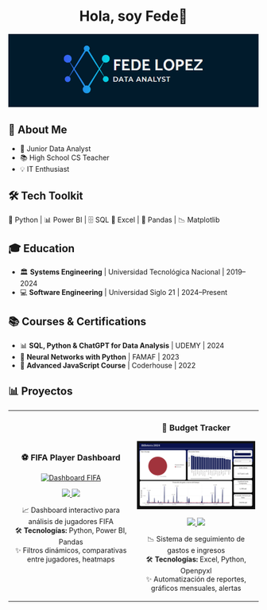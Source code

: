 <div align="center">
<h1 align="center">Hola, soy Fede👋</h1>
</div>

<p align="center">
  <img src="banner.png">
</p>

<div class="emoji-section">
        <h2>🌟 About Me</h2>
        <ul>
            <li class="highlight">🚀 Junior Data Analyst 
            <li class="highlight">📚 High School CS Teacher 
            <li class="highlight">💡 IT Enthusiast 
        </ul>
    </div>
   <div class="emoji-section" style="margin-top: 30px;">
    <h2>🛠️ Tech Toolkit</h2>
    <p>
        🐍 Python | 📊 Power BI | 🗄️ SQL  📑 Excel | 🐼 Pandas | 📉 Matplotlib
    </p>
</div>

<div class="emoji-section">
    <h2>🎓 Education</h2>
    <ul>
        <li>🏛️ <strong>Systems Engineering</strong> | Universidad Tecnológica Nacional | 2019–2024</li>
        <li>💻 <strong>Software Engineering</strong> | Universidad Siglo 21 | 2024–Present</li>
    </ul>
</div>

<div class="emoji-section" style="margin-top: 30px;">
    <h2>📚 Courses & Certifications</h2>
    <ul>
        <li>📊 <strong>SQL, Python & ChatGPT for Data Analysis</strong> | UDEMY | 2024</li>
        <li>🧠 <strong>Neural Networks with Python</strong> | FAMAF | 2023</li>
        <li>🚀 <strong>Advanced JavaScript Course</strong> | Coderhouse | 2022</li>
    </ul>
</div>


## 📊 Proyectos 
<table>
<tr>
<td width="50%">
<h3 align="center">⚽ FIFA Player Dashboard</h3>
<div align="center">
<a href="[Enlace-GitHub-FIFA]" target="_blank">
<img src="[URL-Imagen-FIFA]" width="400" alt="Dashboard FIFA">
</a>
<p>
<a href="[Enlace-GitHub-FIFA]" target="_blank">
<img src="https://img.shields.io/badge/CÓDIGO-ff9?style=for-the-badge&logo=github&logoColor=black">
</a>
<a href="[Enlace-Demo-FIFA]" target="_blank">
<img src="https://img.shields.io/badge/DEMO-green?style=for-the-badge&color=3fFD7f&logo=powerbi">
</a>
</p>
<p>📈 Dashboard interactivo para análisis de jugadores FIFA 
<br>🛠️ <strong>Tecnologías:</strong> Python, Power BI, Pandas
<br>✨ Filtros dinámicos, comparativas entre jugadores, heatmaps</p>
</div>                                                                                      
</td>

<td width="50%">
<h3 align="center">💸 Budget Tracker</h3>
<div align="center">                                       
<a href="[Enlace-GitHub-Presupuesto]" target="_blank">
<img src="Ejercicio Billetera 2024 (1).pdf" width="400" alt="Dashboard Presupuesto">
</a>
<p>
<a href="[Enlace-GitHub-Presupuesto]" target="_blank">
<img src="https://img.shields.io/badge/CÓDIGO-80ffaa?style=for-the-badge&logo=github&logoColor=black">
</a>
<a href="[Enlace-Demo-Presupuesto]" target="_blank">
<img src="https://img.shields.io/badge/REPORTE-blue?style=for-the-badge&color=4D91E6&logo=excel">
</a>
</p>
<p>📉 Sistema de seguimiento de gastos e ingresos 
<br>🛠️ <strong>Tecnologías:</strong> Excel, Python, Openpyxl 
<br>✨ Automatización de reportes, gráficos mensuales, alertas</p>
</div>                                                             
</td>
</tr>
</table>

